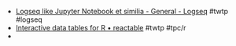 - [Logseq like Jupyter Notebook et similia - General - Logseq](https://discuss.logseq.com/t/logseq-like-jupyter-notebook-et-similia/10135/4) #twtp #logseq
- [Interactive data tables for R • reactable](https://glin.github.io/reactable/) #twtp #tpc/r
-